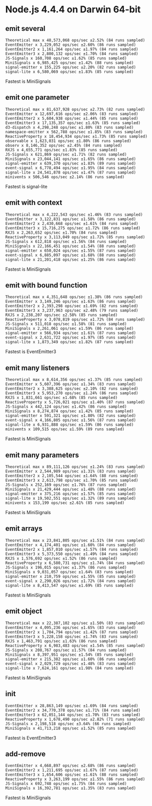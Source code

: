 # Node.js 4.4.4 on Darwin 64-bit

## emit several
    Theoretical max x 48,573,068 ops/sec ±2.52% (84 runs sampled)
    EventEmitter x 3,229,052 ops/sec ±2.60% (86 runs sampled)
    EventEmitter2 x 1,161,264 ops/sec ±1.97% (84 runs sampled)
    EventEmitter3 x 2,800,132 ops/sec ±1.70% (84 runs sampled)
    JS-Signals x 160,708 ops/sec ±1.62% (85 runs sampled)
    MiniSignals x 6,985,425 ops/sec ±1.42% (88 runs sampled)
    signal-emitter x 155,225 ops/sec ±2.20% (82 runs sampled)
    signal-lite x 6,580,069 ops/sec ±1.83% (85 runs sampled)
Fastest is MiniSignals

## emit one parameter
    Theoretical max x 81,637,928 ops/sec ±2.73% (82 runs sampled)
    EventEmitter x 12,697,616 ops/sec ±2.06% (83 runs sampled)
    EventEmitter2 x 5,604,938 ops/sec ±1.44% (85 runs sampled)
    EventEmitter3 x 17,135,357 ops/sec ±1.63% (85 runs sampled)
    d3-dispatch x 4,298,248 ops/sec ±1.80% (83 runs sampled)
    namespace-emitter x 562,788 ops/sec ±1.85% (83 runs sampled)
    ReactiveProperty x 18,454,934 ops/sec ±1.73% (85 runs sampled)
    observable x 1,623,031 ops/sec ±1.80% (86 runs sampled)
    observ x 8,146,352 ops/sec ±2.45% (84 runs sampled)
    RXJS x 4,655,771 ops/sec ±1.83% (85 runs sampled)
    JS-Signals x 621,869 ops/sec ±1.71% (82 runs sampled)
    MiniSignals x 23,044,141 ops/sec ±1.65% (86 runs sampled)
    signal-emitter x 639,370 ops/sec ±1.83% (89 runs sampled)
    event-signal x 6,778,494 ops/sec ±1.95% (84 runs sampled)
    signal-lite x 24,541,878 ops/sec ±1.47% (87 runs sampled)
    minivents x 506,546 ops/sec ±2.14% (86 runs sampled)
Fastest is signal-lite

## emit with context
    Theoretical max x 4,222,543 ops/sec ±1.46% (83 runs sampled)
    EventEmitter x 3,122,831 ops/sec ±1.58% (86 runs sampled)
    EventEmitter2 x 2,430,668 ops/sec ±1.61% (84 runs sampled)
    EventEmitter3 x 15,716,275 ops/sec ±1.72% (86 runs sampled)
    RXJS x 2,263,652 ops/sec ±1.70% (84 runs sampled)
    ReactiveProperty x 3,113,049 ops/sec ±1.72% (85 runs sampled)
    JS-Signals x 612,818 ops/sec ±1.56% (84 runs sampled)
    MiniSignals x 22,166,451 ops/sec ±1.54% (88 runs sampled)
    signal-emitter x 650,024 ops/sec ±1.55% (87 runs sampled)
    event-signal x 6,885,097 ops/sec ±1.68% (88 runs sampled)
    signal-lite x 21,201,418 ops/sec ±1.25% (86 runs sampled)
Fastest is MiniSignals

## emit with bound function
    Theoretical max x 4,351,648 ops/sec ±1.38% (86 runs sampled)
    EventEmitter x 3,149,246 ops/sec ±1.63% (86 runs sampled)
    EventEmitter2 x 2,393,298 ops/sec ±1.69% (82 runs sampled)
    EventEmitter3 x 3,237,963 ops/sec ±2.48% (79 runs sampled)
    RXJS x 2,238,207 ops/sec ±2.58% (85 runs sampled)
    ReactiveProperty x 3,078,819 ops/sec ±1.72% (84 runs sampled)
    JS-Signals x 511,018 ops/sec ±1.58% (81 runs sampled)
    MiniSignals x 2,261,061 ops/sec ±1.59% (86 runs sampled)
    signal-emitter x 566,934 ops/sec ±1.61% (87 runs sampled)
    event-signal x 2,631,722 ops/sec ±1.97% (85 runs sampled)
    signal-lite x 1,873,349 ops/sec ±1.82% (87 runs sampled)
Fastest is EventEmitter3

## emit many listeners
    Theoretical max x 8,614,356 ops/sec ±1.37% (85 runs sampled)
    EventEmitter x 5,607,396 ops/sec ±1.34% (83 runs sampled)
    EventEmitter2 x 3,388,625 ops/sec ±2.10% (82 runs sampled)
    EventEmitter3 x 5,953,270 ops/sec ±1.24% (86 runs sampled)
    RXJS x 1,831,661 ops/sec ±1.68% (85 runs sampled)
    ReactiveProperty x 5,726,021 ops/sec ±1.40% (87 runs sampled)
    JS-Signals x 442,124 ops/sec ±1.42% (86 runs sampled)
    MiniSignals x 8,274,874 ops/sec ±1.42% (85 runs sampled)
    signal-emitter x 591,321 ops/sec ±1.80% (82 runs sampled)
    event-signal x 4,166,805 ops/sec ±1.56% (87 runs sampled)
    signal-lite x 6,931,888 ops/sec ±1.59% (86 runs sampled)
    minivents x 109,515 ops/sec ±1.59% (89 runs sampled)
Fastest is MiniSignals

## emit many parameters
    Theoretical max x 89,111,126 ops/sec ±1.24% (83 runs sampled)
    EventEmitter x 2,544,989 ops/sec ±1.31% (83 runs sampled)
    EventEmitter2 x 2,105,544 ops/sec ±1.64% (88 runs sampled)
    EventEmitter3 x 2,613,798 ops/sec ±1.70% (85 runs sampled)
    JS-Signals x 252,169 ops/sec ±1.76% (87 runs sampled)
    MiniSignals x 21,429,444 ops/sec ±1.48% (88 runs sampled)
    signal-emitter x 375,216 ops/sec ±1.57% (85 runs sampled)
    signal-lite x 19,502,551 ops/sec ±1.32% (89 runs sampled)
    minivents x 153,199 ops/sec ±2.61% (85 runs sampled)
Fastest is MiniSignals

## emit arrays
    Theoretical max x 23,841,805 ops/sec ±1.51% (84 runs sampled)
    EventEmitter x 4,174,401 ops/sec ±1.60% (84 runs sampled)
    EventEmitter2 x 1,857,010 ops/sec ±1.57% (84 runs sampled)
    EventEmitter3 x 5,373,550 ops/sec ±1.49% (84 runs sampled)
    RXJS x 1,576,692 ops/sec ±1.52% (86 runs sampled)
    ReactiveProperty x 6,580,731 ops/sec ±1.74% (84 runs sampled)
    JS-Signals x 196,015 ops/sec ±1.37% (86 runs sampled)
    MiniSignals x 9,031,057 ops/sec ±1.64% (83 runs sampled)
    signal-emitter x 210,759 ops/sec ±1.55% (85 runs sampled)
    event-signal x 2,290,026 ops/sec ±1.72% (84 runs sampled)
    signal-lite x 8,413,547 ops/sec ±1.69% (85 runs sampled)
Fastest is MiniSignals

## emit object
    Theoretical max x 22,387,102 ops/sec ±1.50% (83 runs sampled)
    EventEmitter x 4,095,236 ops/sec ±1.65% (83 runs sampled)
    EventEmitter2 x 1,704,794 ops/sec ±1.42% (87 runs sampled)
    EventEmitter3 x 5,228,158 ops/sec ±1.74% (83 runs sampled)
    RXJS x 1,463,791 ops/sec ±1.63% (86 runs sampled)
    ReactiveProperty x 6,983,483 ops/sec ±1.54% (85 runs sampled)
    JS-Signals x 208,767 ops/sec ±1.57% (84 runs sampled)
    MiniSignals x 8,397,951 ops/sec ±1.54% (85 runs sampled)
    signal-emitter x 215,382 ops/sec ±1.60% (86 runs sampled)
    event-signal x 2,029,729 ops/sec ±1.48% (83 runs sampled)
    signal-lite x 7,624,161 ops/sec ±1.98% (84 runs sampled)
Fastest is MiniSignals

## init
    EventEmitter x 28,863,149 ops/sec ±1.69% (84 runs sampled)
    EventEmitter2 x 34,770,378 ops/sec ±1.71% (84 runs sampled)
    EventEmitter3 x 62,051,144 ops/sec ±1.70% (83 runs sampled)
    ReactiveProperty x 1,678,490 ops/sec ±2.82% (71 runs sampled)
    JS-Signals x 2,198,518 ops/sec ±3.64% (66 runs sampled)
    MiniSignals x 41,713,218 ops/sec ±1.52% (85 runs sampled)
Fastest is EventEmitter3

## add-remove
    EventEmitter x 4,668,897 ops/sec ±2.68% (86 runs sampled)
    EventEmitter2 x 1,211,695 ops/sec ±1.67% (87 runs sampled)
    EventEmitter3 x 1,654,606 ops/sec ±1.61% (88 runs sampled)
    ReactiveProperty x 3,263,199 ops/sec ±1.55% (86 runs sampled)
    JS-Signals x 692,748 ops/sec ±1.75% (84 runs sampled)
    MiniSignals x 16,392,781 ops/sec ±1.35% (83 runs sampled)
Fastest is MiniSignals
